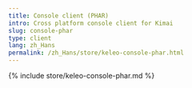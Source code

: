 ```yaml
---
title: Console client (PHAR)
intro: Cross platform console client for Kimai
slug: console-phar
type: client
lang: zh_Hans
permalink: /zh_Hans/store/keleo-console-phar.html
---
```


{% include store/keleo-console-phar.md %}
